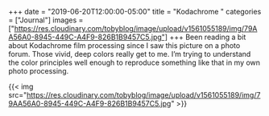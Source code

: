 +++
date = "2019-06-20T12:00:00-05:00"
title = "Kodachrome "
categories = ["Journal"]
images = ["https://res.cloudinary.com/tobyblog/image/upload/v1561055189/img/79AA56A0-8945-449C-A4F9-826B1B9457C5.jpg"]
+++
Been reading a bit about Kodachrome film processing since I saw this picture on a photo forum. Those vivid, deep colors really get to me. I’m trying to understand the color principles well enough to reproduce something like that in my own photo processing.

{{< img src="https://res.cloudinary.com/tobyblog/image/upload/v1561055189/img/79AA56A0-8945-449C-A4F9-826B1B9457C5.jpg" >}}
